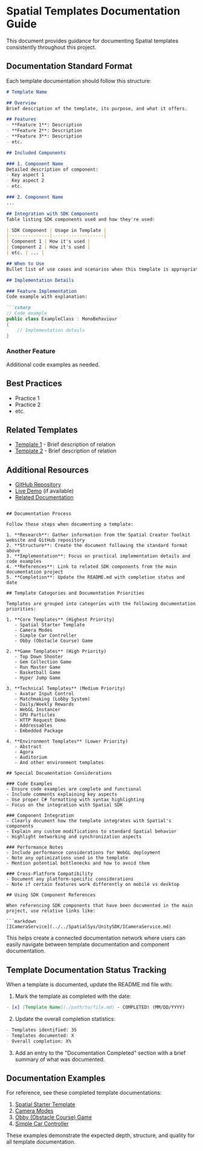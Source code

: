 # Spatial Templates Documentation Guide

This document provides guidance for documenting Spatial templates consistently throughout this project.

## Documentation Standard Format

Each template documentation should follow this structure:

```markdown
# Template Name

## Overview
Brief description of the template, its purpose, and what it offers.

## Features
- **Feature 1**: Description
- **Feature 2**: Description
- **Feature 3**: Description
- etc.

## Included Components

### 1. Component Name
Detailed description of component:
- Key aspect 1
- Key aspect 2
- etc.

### 2. Component Name
...

## Integration with SDK Components
Table listing SDK components used and how they're used:

| SDK Component | Usage in Template |
|---------------|-------------------|
| Component 1 | How it's used |
| Component 2 | How it's used |
| etc. | ... |

## When to Use
Bullet list of use cases and scenarios when this template is appropriate to use.

## Implementation Details

### Feature Implementation
Code example with explanation:

```csharp
// Code example
public class ExampleClass : MonoBehaviour
{
    // Implementation details
}
```

### Another Feature
Additional code examples as needed.

## Best Practices
- Practice 1
- Practice 2
- etc.

## Related Templates
- [Template 1](path/to/template1.md) - Brief description of relation
- [Template 2](path/to/template2.md) - Brief description of relation

## Additional Resources
- [GitHub Repository](link)
- [Live Demo](link) (if available)
- [Related Documentation](link)
```

## Documentation Process

Follow these steps when documenting a template:

1. **Research**: Gather information from the Spatial Creator Toolkit website and GitHub repository
2. **Structure**: Create the document following the standard format above
3. **Implementation**: Focus on practical implementation details and code examples
4. **References**: Link to related SDK components from the main documentation project
5. **Completion**: Update the README.md with completion status and date

## Template Categories and Documentation Priorities

Templates are grouped into categories with the following documentation priorities:

1. **Core Templates** (Highest Priority)
   - Spatial Starter Template
   - Camera Modes
   - Simple Car Controller
   - Obby (Obstacle Course) Game

2. **Game Templates** (High Priority)
   - Top Down Shooter
   - Gem Collection Game
   - Run Master Game
   - Basketball Game
   - Hyper Jump Game

3. **Technical Templates** (Medium Priority)
   - Avatar Input Control
   - Matchmaking (Lobby System)
   - Daily/Weekly Rewards
   - WebGL Instancer
   - GPU Particles
   - HTTP Request Demo
   - Addressables
   - Embedded Package

4. **Environment Templates** (Lower Priority)
   - Abstract
   - Agora
   - Auditorium
   - And other environment templates

## Special Documentation Considerations

### Code Examples
- Ensure code examples are complete and functional
- Include comments explaining key aspects
- Use proper C# formatting with syntax highlighting
- Focus on the integration with Spatial SDK

### Component Integration
- Clearly document how the template integrates with Spatial's components
- Explain any custom modifications to standard Spatial behavior
- Highlight networking and synchronization aspects

### Performance Notes
- Include performance considerations for WebGL deployment
- Note any optimizations used in the template
- Mention potential bottlenecks and how to avoid them

### Cross-Platform Compatibility
- Document any platform-specific considerations
- Note if certain features work differently on mobile vs desktop

## Using SDK Component References

When referencing SDK components that have been documented in the main project, use relative links like:

```markdown
[ICameraService](../../SpatialSys/UnitySDK/ICameraService.md)
```

This helps create a connected documentation network where users can easily navigate between template documentation and component documentation.

## Template Documentation Status Tracking

When a template is documented, update the README.md file with:

1. Mark the template as completed with the date:
```markdown
- [x] [Template Name](./path/to/file.md) - COMPLETED! (MM/DD/YYYY)
```

2. Update the overall completion statistics:
```markdown
- Templates identified: 35
- Templates documented: X
- Overall completion: X%
```

3. Add an entry to the "Documentation Completed" section with a brief summary of what was documented.

## Documentation Examples

For reference, see these completed template documentations:

1. [Spatial Starter Template](./Starter/SpatialStarterTemplate.md)
2. [Camera Modes](./Camera/CameraModes.md)
3. [Obby (Obstacle Course) Game](./Games/ObbyGame.md)
4. [Simple Car Controller](./Vehicles/SimpleCarController.md)

These examples demonstrate the expected depth, structure, and quality for all template documentation.

